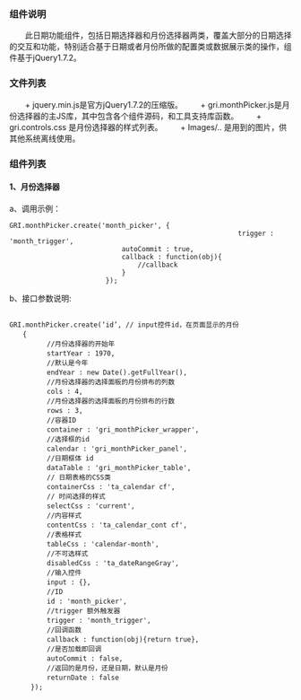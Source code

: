 <h3>组件说明</h3>
　　此日期功能组件，包括日期选择器和月份选择器两类，覆盖大部分的日期选择的交互和功能，特别适合基于日期或者月份所做的配置类或数据展示类的操作，组件基于jQuery1.7.2。

<h3>文件列表</h3>
　　+  jquery.min.js是官方jQuery1.7.2的压缩版。
　　+  gri.monthPicker.js是月份选择器的主JS库，其中包含各个组件源码，和工具支持库函数。
　　+  gri.controls.css 是月份选择器的样式列表。
　　+  Images/.. 是用到的图片，供其他系统离线使用。
　　
<h3>组件列表</h3>
<h4>1、月份选择器</h4>
a、调用示例：
<pre><code>GRI.monthPicker.create('month_picker', {
                                                         trigger : 'month_trigger',
					  		autoCommit : true,
					  		callback : function(obj){
					  			//callback
					  		}
					  	});
</code></pre>
b、接口参数说明:
<pre><code>
GRI.monthPicker.create(‘id’, // input控件id，在页面显示的月份
　　{
　　		//月份选择器的开始年
　　		startYear : 1970,
　　		//默认是今年
　　		endYear : new Date().getFullYear(),
　　		//月份选择器的选择面板的月份排布的列数
　　		cols : 4,
　　		//月份选择器的选择面板的月份排布的行数
　　		rows : 3,
　　		//容器ID
　　		container : 'gri_monthPicker_wrapper',
　　		//选择框的id
　　		calendar : 'gri_monthPicker_panel',
　　		//日期框体 id
　　		dataTable : 'gri_monthPicker_table',
　　		// 日期表格的CSS类
　　		containerCss : 'ta_calendar cf',
　　		// 时间选择的样式
　　		selectCss : 'current',
　　		//内容样式
　　		contentCss : 'ta_calendar_cont cf',
　　		//表格样式
　　		tableCss : 'calendar-month',
　　		//不可选样式
　　		disabledCss : 'ta_dateRangeGray',
　　		//输入控件
　　		input : {},
　　		//ID
　　		id : 'month_picker',
　　		//trigger 额外触发器
　　		trigger : 'month_trigger',
　　		//回调函数
　　		callback : function(obj){return true},
　　		//是否加载即回调
　　		autoCommit : false,
　　		//返回的是月份，还是日期，默认是月份
　　		returnDate : false
　　	});
</code></pre>
